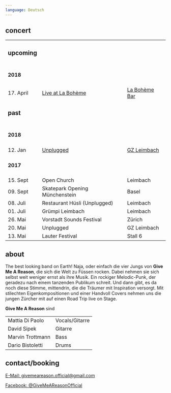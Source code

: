 ```yaml
---
language: Deutsch
---
```


## concert

|         |           |             |
| ------- | --------- | ----------- |
| <h3>upcoming</h3> | | |
| <h4>2018</h4> | | |
| 17. April | [Live at La Bohème](https://www.facebook.com/events/165998394058620/) | [La Bohème Bar](http://www.laboheme.bar/) |
| <h3>past</h3> | | |
| <h4>2018</h4> | | |
| 12. Jan | [Unplugged](https://www.facebook.com/events/575930452750798/?active_tab=about) |  [GZ Leimbach](http://www.gz-zh.ch/gz-leimbach/gz-leimbach/) |
| <h4> 2017 </h4>|                                |             |
| 15. Sept | Open Church                    | Leimbach    |
| 09. Sept | Skatepark Opening Münchenstein | Basel       |
| 08. Juli | Restaurant Hüsli (Unplugged)   | Leimbach    |
| 01. Juli | Grümpi Leimbach                | Leimbach    |
| 26. Mai  | Vorstadt Sounds Festival       | Zürich      |
| 20. Mai  | Unplugged                      | GZ Leimbach |
| 13. Mai  | Lauter Festival                | Stall 6     |


## about

The best looking band on Earth! Naja, oder einfach die vier Jungs von **Give Me
A Reason**, die sich die Welt zu Füssen rocken. Dabei nehmen sie sich selbst
weit weniger ernst als ihre Musik. Ein rockiger Melodic-Punk, der geradezu nach
einem tanzenden Publikum schreit. Und dann gibt, es da noch diese Stimme,
mittendrin, die die Träumer mit Inspiration versorgt. Mit stilechten
Eigenkompositionen und einer Handvoll Covers nehmen uns die jungen Zürcher mit
auf einen Road Trip live on Stage.

**Give Me A Reason** sind

|                  |                |
| ---------------- |----------------|
| Mattia Di Paolo  | Vocals/Gitarre |
| David Sipek      | Gitarre |
| Marvin Trottmann | Bass |
| Dario Bistoletti | Drums |

## contact/booking

[E-Mail: givemeareason.official@gmail.com](mailto:givemeareason.official@gmail.com)

[Facebook: @GiveMeAReasonOfficial](https://www.facebook.com/GiveMeAReasonOfficial)
